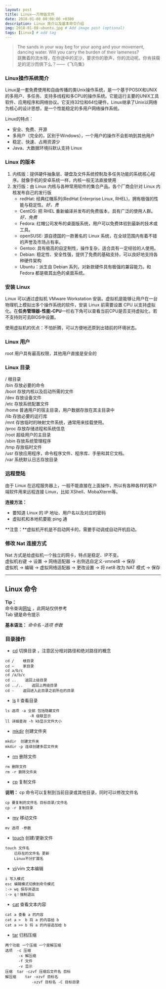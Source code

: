 ```yaml
---
layout: post
title: Linux——万物皆文件
date: 2018-01-08 00:00:00 +0300
description: Linux 简介以及基本命令介绍
img: 2018-01-08-ubuntu.jpg # Add image post (optional)
tags: [Linux] # add tag
---
```



> The sands in your way beg for your aong and your movement, dancing water. Will you carry the burden of their lameness? <br>
> 跳舞着的流水呀，在你途中的泥沙，要求你的歌声，你的流动呢。你肯挟瘸足的泥沙而俱下么？——《飞鸟集》

### Linux操作系统简介

Linux是一套免费使用和自由传播的类Unix操作系统，是一个基于POSIX和UNIX的多用户、多任务、支持多线程和多CPU的操作系统。它能运行主要的UNIX工具软件、应用程序和网络协议。它支持32位和64位硬件。Linux继承了Unix以网络为核心的设计思想，是一个性能稳定的多用户网络操作系统。

Linux的特点：<br>
+ 安全、免费、开源
+ 多用户（完全的，区别于Windows），一个用户的操作不会影响到其他用户
+ 稳定、快速、占用资源少
+ Java、大数据环境抖默认支持 Linux

### Linux 的版本

1. 内核版：提供硬件抽象层、硬盘及文件系统控制及多任务功能的系统核心程序。就像手机的安卓系统一样，内核一般无法直接使用
2. 发行版：由 Linux 内核与各种常用软件的集合产品。各个厂商会针对 Linux 内核发布自己的发行版
    + redHat: 经典红帽系列(RedHat Enterprise Linux, RHEL)，拥有极强的性能与稳定性。*好，贵*
    + CentOS: 把 RHEL 重新编译并发布的免费版本，具有广泛的使用人群。*好，免费*
    + Fedora: 红帽公司发布的桌面版系统，用户可以免费体验到最新的技术或工具。
    + openSUSE: 源自德国的一款著名的 Linux 系统，在全球范围内有着不错的声誉及市场占有率。
    + Gentoo: 具有极高的自定制性，操作复杂，适合具有一定经验的人使用。
    + Debian: 稳定性、安全性强，提供了免费的基础支持，可以良好地支持各种硬件架构
    + Ubuntu：派生自 Debian 系列，对新款硬件具有极强的兼容能力。和 Fedora 都是极其出色的桌面系统。

### 安装 Linux

Linux 可以通过虚拟机 VMware Workstation 安装。虚拟机是能够让用户在一台物理机上模拟出多个操作系统的软件，安装 Linux 前需要设置 CPU 以支持虚拟化。在**任务管理器-性能-CPU**一栏右下角可以查看当前CPU是否支持虚拟化，若不支持则可去BIOS中设置。

使用虚拟机的优点：不怕折腾，可以方便地还原到出错前的环境状态。

### Linux 用户

root 用户具有最高权限，其他用户直接是安全的

### Linux 目录

/ 根目录 <br>
/bin 存放必要的命令 <br>
/boot 存放内核以及启动所需的文件 <br>
/dev 存放设备文件 <br>
/etc 存放系统配置文件 <br>
/home 普通用户的宿主目录，用户数据存放在其主目录中 <br>
/lib 存放必要的运行库 <br>
/mnt 存放临时的映射文件系统，通常用来挂载使用。<br>
/proc 存放存储进程和系统信息 <br>
/root 超级用户的主目录 <br>
/sbin 存放系统管理程序 <br>
/tmp 存放临时文件 <br>
/usr 存放应用程序，命令程序文件、程序库、手册和其它文档。 <br>
/var 系统默认日志存放目录

### 远程登陆

由于 Linux 在远程服务器上，一般不能直接在上面操作，所以有各种各样的客户端软件用来远程连接 Linux，比如 XShell、MobaXterm等。

**连接方法：** <br>
+ 要知道 Linux 的 IP 地址、用户名以及对应的密码
+ 虚拟机和本地机要能 ping 通

**注意：**虚拟机开机是不启动网卡的，需要手动调成自动开机启动。

### 修改 Nat 连接方式

Nat 方式是给虚拟机一个独立的网卡，特点是稳定、IP不变。<br>
虚拟机右键 -> 设置 -> 网络适配器 -> 右侧选自定义-vmnet8 -> 保存 <br>
虚拟机 -> 编辑 -> 虚拟网络适配器 -> 更改设置 -> 将 net8 改为 NAT 模式 -> 保存

-----------------------------------------------------------------------------

## Linux 命令

**Tip：** <br>
命令查询[网址](http://man.linuxde.net/) ，此网站仅供参考<br>
Tab 键是命令提示

**基本语法：** *命令名 -选项 参数*

### 目录操作

+ [cd](http://man.linuxde.net/cd) 切换目录 ，注意区分相对路径和绝对路径的概念

```shell
cd /    根目录
cd ~    家目录
cd a/b/c
cd /a/b/c
cd ..    返回上级目录
cd ../..    返回上两级目录
cd -    返回进入此目录之前所在的目录
```

+ [ls](http://man.linuxde.net/ls) ll 查看目录

``` shell
ls 选项 -a 全部 包括隐藏文件 
           -R 级联显示 
ll 详细查询 -h kb显示文件大小
``` 

+ [mkdir](http://man.linuxde.net/mkdir) 创建文件夹

``` shell
mkdir  创建文件夹 
mkdir -p 连续创建多层文件夹
```

+ [rm](http://man.linuxde.net/rm) 删除文件

``` shell
rm 删除文件 
rm -r 删除文件夹
``` 

+ [cp](http://man.linuxde.net/cp) 复制文件

**说明：** cp 命令可以复制到当前目录或其他目录，同时可以修改文件名
``` shell
cp 要复制的文件名 目标目录/文件名 
cp -r 复制目录
```

+ [mv](http://man.linuxde.net/mv) 移动文件

``` shell
mv 选项 -参数
```

+ [touch](http://man.linuxde.net/touch) 创建/更新文件

``` shell
touch 文件名  
    已存在的文件名 更新
    Linux不分扩展名
```

+ [vi](http://man.linuxde.net/vi)/vim 文本编辑 

``` shell
i 写入模式 
esc 编辑模式切换到命令模式 
:-> wq 保存并退出 
:-> q！强制退出 
```

+ [cat](http://man.linuxde.net/cat) 查看文本内容

``` shell
cat a 查看 a 的内容
cat a >  b 将 a 的内容给 b
cat a >> b 将 a 的内容追加给 b
```

+ [tar](http://man.linuxde.net/tar) 归档压缩 

``` shell
两个功能 一个压缩 一个是解压缩 
选项  -c 压缩   
      -x 解压缩
      -f 文件 
      -v 显示 
压缩  tar -czvf 压缩后文件名 目标
解压缩    tar -xzvf 目标名 
            -xzvf 目标名 -C 目标目录
```







